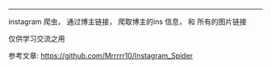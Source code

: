 *********

instagram 爬虫， 通过博主链接， 爬取博主的ins 信息， 和 所有的图片链接

仅供学习交流之用

参考文章:  https://github.com/Mrrrrr10/Instagram_Spider